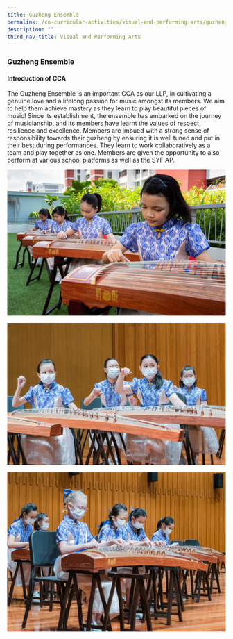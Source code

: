 ```yaml
---
title: Guzheng Ensemble
permalink: /co-curricular-activities/visual-and-performing-arts/guzheng-ensemble/
description: ""
third_nav_title: Visual and Performing Arts
---
```

### **Guzheng Ensemble**

#### **Introduction of CCA**
The Guzheng Ensemble is an important CCA as our LLP, in cultivating a genuine love and a lifelong passion for music amongst its members. We aim to help them achieve mastery as they learn to play beautiful pieces of music! Since its establishment, the ensemble has embarked on the journey of musicianship, and its members have learnt the values of respect, resilience and excellence. Members are imbued with a strong sense of responsibility towards their guzheng by ensuring it is well tuned and put in their best during performances. They learn to work collaboratively as a team and play together as one. Members are given the opportunity to also perform at various school platforms as well as the SYF AP.

<img src="/images/vpa7.jpg" >

![](/images/2023%20CCA/Guzheng1.jpg)

![](/images/2023%20CCA/Guzheng2.jpg)